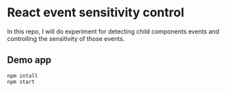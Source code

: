 # React event sensitivity control

In this repo, I will do experiment for detecting child components events and
controlling the sensitivity of those events.

## Demo app

```
npm intall
npm start
```
